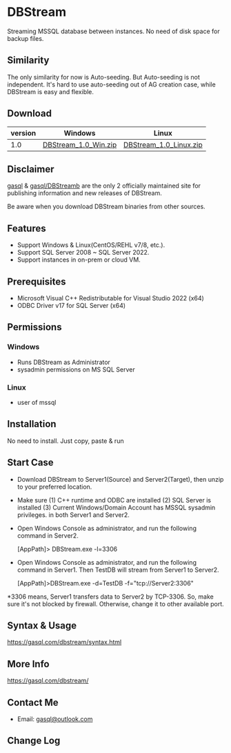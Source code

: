 # DBStream

Streaming MSSQL database between instances. No need of disk space for backup files. 

## Similarity

The only similarity for now is Auto-seeding. But Auto-seeding is not independent. It's hard to use auto-seeding out of AG creation case, while DBStream is easy and flexible.

## Download

| version | Windows                                                      | Linux                                                        |
| ------- | ------------------------------------------------------------ | ------------------------------------------------------------ |
| 1.0    | [DBStream_1.0_Win.zip](https://gasql.com/media/DBStream_1.0_Win.zip) | [DBStream_1.0_Linux.zip](https://gasql.com/media/DBStream_1.0_Linux.zip) |

## Disclaimer

[gasql](https://gasql.com) & [gasql/DBStreamb](https://github.com/gasql/DBStream) are the only 2 officially maintained site for publishing information and new releases of DBStream.

Be aware when you download DBStream binaries from other sources.

## Features

* Support Windows & Linux(CentOS/REHL v7/8, etc.).
* Support SQL Server 2008 ~ SQL Server 2022.
* Support instances in on-prem or cloud VM.

## Prerequisites

* Microsoft Visual C++ Redistributable for Visual Studio 2022 (x64)
* ODBC Driver v17 for SQL Server (x64)

## Permissions
### Windows
* Runs DBStream as Administrator
* sysadmin permissions on MS SQL Server
### Linux 
* user of mssql

## Installation
No need to install. Just copy, paste & run

## Start Case

- Download DBStream to Server1(Source) and Server2(Target), then unzip to your preferred location. 

- Make sure (1) C++ runtime and ODBC are installed (2) SQL Server is installed (3) Current Windows/Domain Account has MSSQL sysadmin privileges. in both Server1 and Server2.

- Open Windows Console as administrator, and run the following command in Server2. 

  [AppPath]> DBStream.exe -l=3306

- Open Windows Console as administrator, and run the following command in Server1. Then TestDB will stream from Server1 to Server2.

  [AppPath]>DBStream.exe -d=TestDB -f="tcp://Server2:3306"

*3306 means, Server1 transfers data to Server2 by TCP-3306. So, make sure it's not blocked by firewall. Otherwise, change it to other available port.

## Syntax & Usage
https://gasql.com/dbstream/syntax.html

## More Info
https://gasql.com/dbstream/

## Contact Me

- Email: gasql@outlook.com

## Change Log

